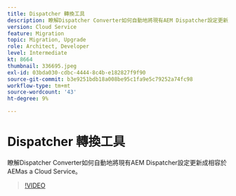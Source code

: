 ```yaml
---
title: Dispatcher 轉換工具
description: 瞭解Dispatcher Converter如何自動地將現有AEM Dispatcher設定更新成相容於AEMas a Cloud Service。
version: Cloud Service
feature: Migration
topic: Migration, Upgrade
role: Architect, Developer
level: Intermediate
kt: 8664
thumbnail: 336695.jpeg
exl-id: 03bda030-cdbc-4444-8c4b-e182827f9f90
source-git-commit: b3e9251bdb18a008be95c1fa9e5c79252a74fc98
workflow-type: tm+mt
source-wordcount: '43'
ht-degree: 9%

---
```


# Dispatcher 轉換工具

瞭解Dispatcher Converter如何自動地將現有AEM Dispatcher設定更新成相容於AEMas a Cloud Service。

>[!VIDEO](https://video.tv.adobe.com/v/336695?quality=12&learn=on)
